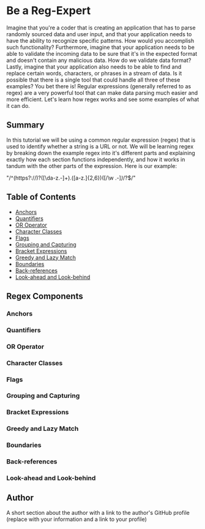 # Be a Reg-Expert

Imagine that you're a coder that is creating an application that has to parse randomly sourced data and user input, and that your application needs to have the ability to recognize specific patterns. How would you accomplish such functionality? Furthermore, imagine that your application needs to be able to validate the incoming data to be sure that it's in the expected format and doesn't contain any malicious data. How do we validate data format? Lastly, imagine that your application also needs to be able to find and replace certain words, characters, or phrases in a stream of data. Is it possible that there is a single tool that could handle all three of these examples? You bet there is! Regular expressions (generally referred to as regex) are a very powerful tool that can make data parsing much easier and more efficient. Let's learn how regex works and see some examples of what it can do.

## Summary

In this tutorial we will be using a common regular expression (regex) that is used to identify whether a string is a URL or not. We will be learning regex by breaking down the example regex into it's different parts and explaining exactly how each section functions independently, and how it works in tandum with the other parts of the expression. Here is our example:

"/^(https?:\/\/)?([\da-z\.-]+)\.([a-z\.]{2,6})([\/\w \.-]*)*\/?$/"

## Table of Contents

- [Anchors](#anchors)
- [Quantifiers](#quantifiers)
- [OR Operator](#or-operator)
- [Character Classes](#character-classes)
- [Flags](#flags)
- [Grouping and Capturing](#grouping-and-capturing)
- [Bracket Expressions](#bracket-expressions)
- [Greedy and Lazy Match](#greedy-and-lazy-match)
- [Boundaries](#boundaries)
- [Back-references](#back-references)
- [Look-ahead and Look-behind](#look-ahead-and-look-behind)

## Regex Components

### Anchors

### Quantifiers

### OR Operator

### Character Classes

### Flags

### Grouping and Capturing

### Bracket Expressions

### Greedy and Lazy Match

### Boundaries

### Back-references

### Look-ahead and Look-behind

## Author

A short section about the author with a link to the author's GitHub profile (replace with your information and a link to your profile)
